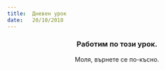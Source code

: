 ```yaml
---
title:  Дневен урок
date:   20/10/2018
---
```


### <center>Работим по този урок.</center>
<center>Моля, върнете се по-късно.</center>
